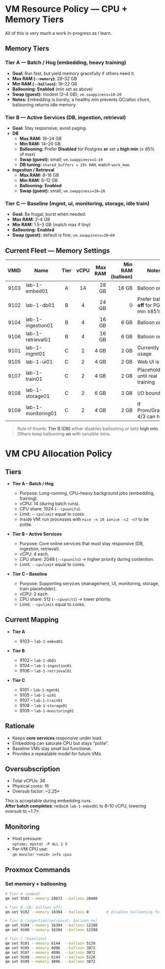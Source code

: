 # VM Resource Policy — CPU + **Memory** Tiers

All of this is very much a work in-progress as I learn.

## Memory Tiers

### **Tier A — Batch / Hog (embedding, heavy training)**
- **Goal:** Run fast, but yield memory gracefully if others need it.
- **Max RAM (`--memory`):** 28–32 GB
- **Min RAM (`--balloon`):** 18–22 GB
- **Ballooning:** **Enabled** (min set as above)
- **Swap (guest):** modest (2–4 GB); `vm.swappiness=10–20`
- **Notes:** Embedding is bursty; a healthy min prevents GC/alloc churn, ballooning returns idle memory.

### **Tier B — Active Services (DB, ingestion, retrieval)**
- **Goal:** Stay responsive; avoid paging.
- **DB**
  - **Max RAM:** 16–24 GB
  - **Min RAM:** 14–20 GB
  - **Ballooning:** Prefer **Disabled** for Postgres **or** set a **high min** (≥ 85% of max)
  - **Swap (guest):** small; `vm.swappiness=1–10`
  - **DB tuning:** `shared_buffers ≈ 25% RAM`, watch `work_mem`.
- **Ingestion / Retrieval**
  - **Max RAM:** 8–16 GB
  - **Min RAM:** 6–12 GB
  - **Ballooning:** **Enabled**
  - **Swap (guest):** small; `vm.swappiness=10–20`

### **Tier C — Baseline (mgmt, ui, monitoring, storage, idle train)**
- **Goal:** Be frugal; burst when needed.
- **Max RAM:** 2–4 GB
- **Min RAM:** 1.5–3 GB (match max if tiny)
- **Ballooning:** **Enabled**
- **Swap (guest):** default is fine; `vm.swappiness=30–60`


## Current Fleet —  Memory Settings

| VMID | Name                   | Tier | vCPU | **Max RAM** | **Min RAM (balloon)** | Notes |
|-----:|------------------------|:----:|:----:|------------:|----------------------:|------|
| 9103 | lab-1-embed01          |  A   | 14   | 28 GB    | 16 GB              | Balloon on |
| 9102 | lab-1-db01             |  B   | 4    | 24 GB    | 0             | Prefer balloon **off** for PG, or min ≥85% |
| 9104 | lab-1-ingestion01      |  B   | 4    | 16 GB    | 6 GB               | Balloon on |
| 9106 | lab-1-retrieval01      |  B   | 4    | 16 GB    | 6 GB               | Balloon on |
| 9101 | lab-1-mgmt01           |  C   | 2    | 4 GB      | 2 GB                | Currently light usage |
| 9105 | lab-1-ui01             |  C   | 2    | 4 GB      | 2 GB                | Web UI is light |
| 9107 | lab-1-train01          |  C   | 2    | 4 GB      | 2 GB                | Placeholder until real training |
| 9108 | lab-1-storage01        |  C   | 2    | 6 GB      | 3 GB                | I/O bound |
| 9109 | lab-1-monitoring01     |  C   | 2    | 4 GB      | 2 GB                | If Prom/Grafana: 4/3 can help |

> Rule of thumb: **Tier B (DB)** either disables ballooning or sets **high min**. Others keep ballooning **on** with sensible mins.


# VM CPU Allocation Policy

## Tiers
- **Tier A – Batch / Hog**
  - Purpose: Long-running, CPU-heavy background jobs (embedding, training).
  - vCPU: 14 (during batch runs).
  - CPU share: 1024 (`--cpuunits`).
  - Limit: `--cpulimit` equal to cores.
  - Inside VM: run processes with `nice -n 10 ionice -c2 -n7` to be polite.

- **Tier B – Active Services**
  - Purpose: Core online services that must stay responsive (DB, ingestion, retrieval).
  - vCPU: 4 each.
  - CPU share: 2048 (`--cpuunits`) → higher priority during contention.
  - Limit: `--cpulimit` equal to cores.

- **Tier C – Baseline**
  - Purpose: Supporting services (management, UI, monitoring, storage, train placeholder).
  - vCPU: 2 each.
  - CPU share: 512 (`--cpuunits`) → lower priority.
  - Limit: `--cpulimit` equal to cores.

## Current Mapping
- **Tier A**
  - 9103 – `lab-1-embed01`

- **Tier B**
  - 9102 – `lab-1-db01`
  - 9104 – `lab-1-ingestion01`
  - 9106 – `lab-1-retrieval01`

- **Tier C**
  - 9101 – `lab-1-mgmt01`
  - 9105 – `lab-1-ui01`
  - 9107 – `lab-1-train01`
  - 9108 – `lab-1-storage01`
  - 9109 – `lab-1-monitoring01`

## Rationale
- Keeps **core services** responsive under load.
- Embedding can saturate CPU but stays “polite”.
- Baseline VMs stay small but functional.
- Provides a repeatable model for future VMs.

## Oversubscription
- Total vCPUs: 36
- Physical cores: 16
- Oversub factor: ~2.25×

This is acceptable during embedding runs.  
**After batch completes**: reduce `lab-1-embed01` to 8–10 vCPU, lowering oversub to ~1.7×.

## Monitoring
- Host pressure:  
  `uptime; mpstat -P ALL 2 5`
- Per-VM CPU use:  
  `qm monitor <vmid> info cpus`

  
## Proxmox Commands
### Set memory + ballooning
```bash
# Tier A (embed)
qm set 9103 --memory 28672 --balloon 20480

# Tier B (db: balloon off)
qm set 9102 --memory 16384 --balloon 0        # disables ballooning for stability

# Tier B (ingestion/retrieval: balloon on)
qm set 9104 --memory 16384 --balloon 12288
qm set 9106 --memory 16384 --balloon 12288

# Tier C (baseline)
qm set 9101 --memory 6144  --balloon 5120
qm set 9105 --memory 4096  --balloon 3072
qm set 9107 --memory 4096  --balloon 3072
qm set 9108 --memory 6144  --balloon 5120
qm set 9109 --memory 4096  --balloon 3072
